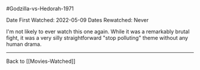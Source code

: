 #Godzilla-vs-Hedorah-1971

Date First Watched:  2022-05-09
Dates Rewatched:  Never

I'm not likely to ever watch this one again.  While it was a remarkably brutal fight, it was a very silly straightforward "stop polluting" theme without any human drama.

---
Back to [[Movies-Watched]]